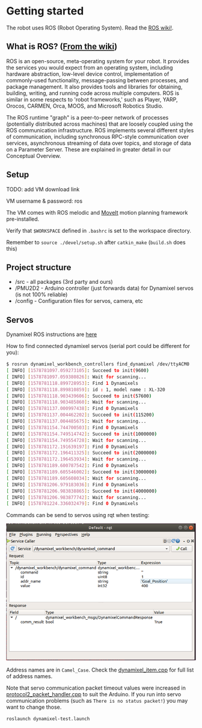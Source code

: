 # Getting started

The robot uses ROS (Robot Operating System). Read the [ROS wiki!](http://wiki.ros.org/).

## What is ROS? ([From the wiki](http://wiki.ros.org/ROS/Introduction))

ROS is an open-source, meta-operating system for your robot. It provides the services you would expect from an operating system, including hardware abstraction, low-level device control, implementation of commonly-used functionality, message-passing between processes, and package management. It also provides tools and libraries for obtaining, building, writing, and running code across multiple computers. ROS is similar in some respects to 'robot frameworks,' such as Player, YARP, Orocos, CARMEN, Orca, MOOS, and Microsoft Robotics Studio.

The ROS runtime "graph" is a peer-to-peer network of processes (potentially distributed across machines) that are loosely coupled using the ROS communication infrastructure. ROS implements several different styles of communication, including synchronous RPC-style communication over services, asynchronous streaming of data over topics, and storage of data on a Parameter Server. These are explained in greater detail in our Conceptual Overview.

## Setup

TODO: add VM download link

VM username & password: ros

The VM comes with ROS melodic and [MoveIt](https://moveit.ros.org/) motion planning framework pre-installed.

Verify that `$WORKSPACE` defined in `.bashrc`
is set to the workspace directory.

Remember to `source ./devel/setup.sh` after `catkin_make` (`build.sh` does this)

## Project structure

* /src - all packages (3rd party and ours)
* /PMU2D2 - Arduino controller (just forwards data) for Dynamixel servos (is not 100% reliable)
* /config - Configuration files for servos, camera, etc

## Servos

Dynamixel ROS instructions are [here](http://emanual.robotis.com/docs/en/software/dynamixel/dynamixel_workbench/)

How to find connected dynamixel servos (serial port could be different for you):

```sh
$ rosrun dynamixel_workbench_controllers find_dynamixel /dev/ttyACM0
[ INFO] [1578781097.059273105]: Succeed to init(9600)
[ INFO] [1578781097.059380826]: Wait for scanning...
[ INFO] [1578781118.899728953]: Find 1 Dynamixels
[ INFO] [1578781118.899810859]: id : 1, model name : XL-320
[ INFO] [1578781118.903439606]: Succeed to init(57600)
[ INFO] [1578781118.903485860]: Wait for scanning...
[ INFO] [1578781137.000997438]: Find 0 Dynamixels
[ INFO] [1578781137.004462202]: Succeed to init(115200)
[ INFO] [1578781137.004485675]: Wait for scanning...
[ INFO] [1578781154.744700503]: Find 0 Dynamixels
[ INFO] [1578781154.749514742]: Succeed to init(1000000)
[ INFO] [1578781154.749554728]: Wait for scanning...
[ INFO] [1578781172.191639197]: Find 0 Dynamixels
[ INFO] [1578781172.196411325]: Succeed to init(2000000)
[ INFO] [1578781172.196453934]: Wait for scanning...
[ INFO] [1578781189.600787542]: Find 0 Dynamixels
[ INFO] [1578781189.605546002]: Succeed to init(3000000)
[ INFO] [1578781189.605608034]: Wait for scanning...
[ INFO] [1578781206.979183036]: Find 0 Dynamixels
[ INFO] [1578781206.983838865]: Succeed to init(4000000)
[ INFO] [1578781206.983877742]: Wait for scanning...
[ INFO] [1578781224.336032479]: Find 0 Dynamixels
```

Commands can be send to servos using rqt when testing:

![](./img/rqt_servo.png)

Address names are in `Camel_Case`.
Check the [dynamixel_item.cpp](.\src\dynamixel-workbench\dynamixel_workbench_toolbox\src\dynamixel_workbench_toolbox\dynamixel_item.cpp) for full list of address names.

Note that servo communication packet timeout values were increased in [protocol2_packet_handler.cpp](.\src\DynamixelSDK\ros\src\dynamixel_sdk\protocol2_packet_handler.cpp)
to suit the Arduino. If you run into servo communication problems (such as `There is no status packet!`) you may want to change those.

```sh
roslaunch dynamixel-test.launch
```
